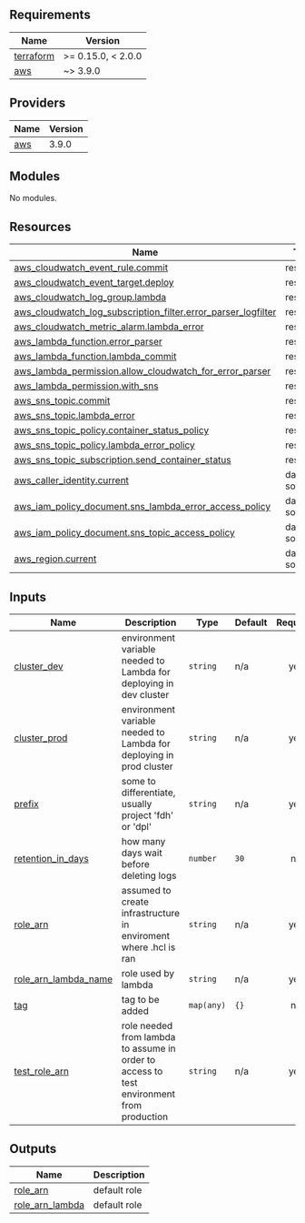 ## Requirements

| Name | Version |
|------|---------|
| <a name="requirement_terraform"></a> [terraform](#requirement\_terraform) | >= 0.15.0, < 2.0.0 |
| <a name="requirement_aws"></a> [aws](#requirement\_aws) | ~> 3.9.0 |

## Providers

| Name | Version |
|------|---------|
| <a name="provider_aws"></a> [aws](#provider\_aws) | 3.9.0 |

## Modules

No modules.

## Resources

| Name | Type |
|------|------|
| [aws_cloudwatch_event_rule.commit](https://registry.terraform.io/providers/hashicorp/aws/latest/docs/resources/cloudwatch_event_rule) | resource |
| [aws_cloudwatch_event_target.deploy](https://registry.terraform.io/providers/hashicorp/aws/latest/docs/resources/cloudwatch_event_target) | resource |
| [aws_cloudwatch_log_group.lambda](https://registry.terraform.io/providers/hashicorp/aws/latest/docs/resources/cloudwatch_log_group) | resource |
| [aws_cloudwatch_log_subscription_filter.error_parser_logfilter](https://registry.terraform.io/providers/hashicorp/aws/latest/docs/resources/cloudwatch_log_subscription_filter) | resource |
| [aws_cloudwatch_metric_alarm.lambda_error](https://registry.terraform.io/providers/hashicorp/aws/latest/docs/resources/cloudwatch_metric_alarm) | resource |
| [aws_lambda_function.error_parser](https://registry.terraform.io/providers/hashicorp/aws/latest/docs/resources/lambda_function) | resource |
| [aws_lambda_function.lambda_commit](https://registry.terraform.io/providers/hashicorp/aws/latest/docs/resources/lambda_function) | resource |
| [aws_lambda_permission.allow_cloudwatch_for_error_parser](https://registry.terraform.io/providers/hashicorp/aws/latest/docs/resources/lambda_permission) | resource |
| [aws_lambda_permission.with_sns](https://registry.terraform.io/providers/hashicorp/aws/latest/docs/resources/lambda_permission) | resource |
| [aws_sns_topic.commit](https://registry.terraform.io/providers/hashicorp/aws/latest/docs/resources/sns_topic) | resource |
| [aws_sns_topic.lambda_error](https://registry.terraform.io/providers/hashicorp/aws/latest/docs/resources/sns_topic) | resource |
| [aws_sns_topic_policy.container_status_policy](https://registry.terraform.io/providers/hashicorp/aws/latest/docs/resources/sns_topic_policy) | resource |
| [aws_sns_topic_policy.lambda_error_policy](https://registry.terraform.io/providers/hashicorp/aws/latest/docs/resources/sns_topic_policy) | resource |
| [aws_sns_topic_subscription.send_container_status](https://registry.terraform.io/providers/hashicorp/aws/latest/docs/resources/sns_topic_subscription) | resource |
| [aws_caller_identity.current](https://registry.terraform.io/providers/hashicorp/aws/latest/docs/data-sources/caller_identity) | data source |
| [aws_iam_policy_document.sns_lambda_error_access_policy](https://registry.terraform.io/providers/hashicorp/aws/latest/docs/data-sources/iam_policy_document) | data source |
| [aws_iam_policy_document.sns_topic_access_policy](https://registry.terraform.io/providers/hashicorp/aws/latest/docs/data-sources/iam_policy_document) | data source |
| [aws_region.current](https://registry.terraform.io/providers/hashicorp/aws/latest/docs/data-sources/region) | data source |

## Inputs

| Name | Description | Type | Default | Required |
|------|-------------|------|---------|:--------:|
| <a name="input_cluster_dev"></a> [cluster\_dev](#input\_cluster\_dev) | environment variable needed to Lambda for deploying in dev cluster | `string` | n/a | yes |
| <a name="input_cluster_prod"></a> [cluster\_prod](#input\_cluster\_prod) | environment variable needed to Lambda for deploying in prod cluster | `string` | n/a | yes |
| <a name="input_prefix"></a> [prefix](#input\_prefix) | some to differentiate, usually project 'fdh' or 'dpl' | `string` | n/a | yes |
| <a name="input_retention_in_days"></a> [retention\_in\_days](#input\_retention\_in\_days) | how many days wait before deleting logs | `number` | `30` | no |
| <a name="input_role_arn"></a> [role\_arn](#input\_role\_arn) | assumed to create infrastructure in enviroment where .hcl is ran | `string` | n/a | yes |
| <a name="input_role_arn_lambda_name"></a> [role\_arn\_lambda\_name](#input\_role\_arn\_lambda\_name) | role used by lambda | `string` | n/a | yes |
| <a name="input_tag"></a> [tag](#input\_tag) | tag to be added | `map(any)` | `{}` | no |
| <a name="input_test_role_arn"></a> [test\_role\_arn](#input\_test\_role\_arn) | role needed from lambda to assume in order to access to test environment from production | `string` | n/a | yes |

## Outputs

| Name | Description |
|------|-------------|
| <a name="output_role_arn"></a> [role\_arn](#output\_role\_arn) | default role |
| <a name="output_role_arn_lambda"></a> [role\_arn\_lambda](#output\_role\_arn\_lambda) | default role |
